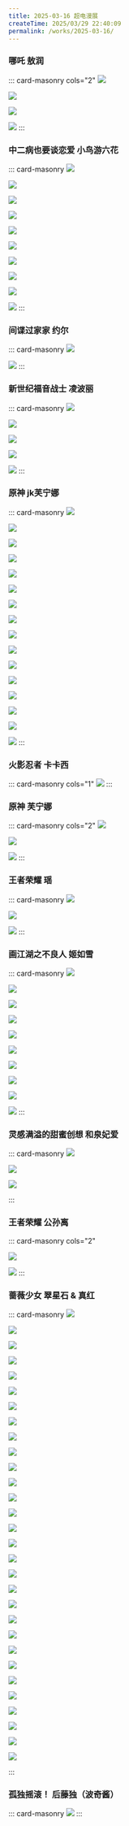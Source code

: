 ```yaml
---
title: 2025-03-16 超电漫展
createTime: 2025/03/29 22:40:09
permalink: /works/2025-03-16/
---
```




### 哪吒 敖润

::: card-masonry cols="2"
![](https://oss.ajohn.top/blog/works/2025-03-16/DSC_4338.webp)

![](https://oss.ajohn.top/blog/works/2025-03-16/DSC_4327.webp)

![](https://oss.ajohn.top/blog/works/2025-03-16/DSC_4333.webp)

![](https://oss.ajohn.top/blog/works/2025-03-16/DSC_4335.webp)
:::

### 中二病也要谈恋爱 小鸟游六花

::: card-masonry
![](https://oss.ajohn.top/blog/works/2025-03-16/DSC_3679.webp)

![](https://oss.ajohn.top/blog/works/2025-03-16/DSC_3684.webp)

![](https://oss.ajohn.top/blog/works/2025-03-16/DSC_3688.webp)

![](https://oss.ajohn.top/blog/works/2025-03-16/DSC_3692.webp)

![](https://oss.ajohn.top/blog/works/2025-03-16/DSC_3696.webp)

![](https://oss.ajohn.top/blog/works/2025-03-16/DSC_3704.webp)

![](https://oss.ajohn.top/blog/works/2025-03-16/DSC_3709.webp)

![](https://oss.ajohn.top/blog/works/2025-03-16/DSC_3712.webp)

![](https://oss.ajohn.top/blog/works/2025-03-16/DSC_3715.webp)

![](https://oss.ajohn.top/blog/works/2025-03-16/DSC_3719.webp)
:::

### 间谍过家家 约尔

::: card-masonry
![](https://oss.ajohn.top/blog/works/2025-03-16/DSC_3612.webp)

![](https://oss.ajohn.top/blog/works/2025-03-16/DSC_3634.webp)
:::

### 新世纪福音战士 凌波丽

::: card-masonry
![](https://oss.ajohn.top/blog/works/2025-03-16/DSC_3728.webp)

![](https://oss.ajohn.top/blog/works/2025-03-16/DSC_3730.webp)

![](https://oss.ajohn.top/blog/works/2025-03-16/DSC_3731.webp)

![](https://oss.ajohn.top/blog/works/2025-03-16/DSC_3738.webp)

![](https://oss.ajohn.top/blog/works/2025-03-16/DSC_3742.webp)
:::

### 原神 jk芙宁娜

::: card-masonry
![](https://oss.ajohn.top/blog/works/2025-03-16/DSC_3828.webp)

![](https://oss.ajohn.top/blog/works/2025-03-16/DSC_3832.webp)

![](https://oss.ajohn.top/blog/works/2025-03-16/DSC_3836.webp)

![](https://oss.ajohn.top/blog/works/2025-03-16/DSC_3844.webp)

![](https://oss.ajohn.top/blog/works/2025-03-16/DSC_3848.webp)

![](https://oss.ajohn.top/blog/works/2025-03-16/DSC_3862.webp)

![](https://oss.ajohn.top/blog/works/2025-03-16/DSC_3871.webp)

![](https://oss.ajohn.top/blog/works/2025-03-16/DSC_3876.webp)

![](https://oss.ajohn.top/blog/works/2025-03-16/DSC_3883.webp)

![](https://oss.ajohn.top/blog/works/2025-03-16/DSC_3887.webp)

![](https://oss.ajohn.top/blog/works/2025-03-16/DSC_3896.webp)

![](https://oss.ajohn.top/blog/works/2025-03-16/DSC_3906.webp)

![](https://oss.ajohn.top/blog/works/2025-03-16/DSC_3912.webp)

![](https://oss.ajohn.top/blog/works/2025-03-16/DSC_3921.webp)

![](https://oss.ajohn.top/blog/works/2025-03-16/DSC_3927.webp)

![](https://oss.ajohn.top/blog/works/2025-03-16/DSC_3936.webp)
:::

### 火影忍者 卡卡西

::: card-masonry cols="1"
![](https://oss.ajohn.top/blog/works/2025-03-16/DSC_3664.webp)
:::

### 原神 芙宁娜

::: card-masonry cols="2"
![](https://oss.ajohn.top/blog/works/2025-03-16/DSC_3946.webp)

![](https://oss.ajohn.top/blog/works/2025-03-16/DSC_3950.webp)

![](https://oss.ajohn.top/blog/works/2025-03-16/DSC_3960.webp)
:::

### 王者荣耀 瑶

::: card-masonry
![](https://oss.ajohn.top/blog/works/2025-03-16/DSC_4053.webp)

![](https://oss.ajohn.top/blog/works/2025-03-16/DSC_4062.webp)

![](https://oss.ajohn.top/blog/works/2025-03-16/DSC_4076.webp)
:::

### 画江湖之不良人 姬如雪

::: card-masonry
![](https://oss.ajohn.top/blog/works/2025-03-16/DSC_4105.webp)

![](https://oss.ajohn.top/blog/works/2025-03-16/DSC_4128.webp)

![](https://oss.ajohn.top/blog/works/2025-03-16/DSC_4138.webp)

![](https://oss.ajohn.top/blog/works/2025-03-16/DSC_4139.webp)

![](https://oss.ajohn.top/blog/works/2025-03-16/DSC_4145.webp)

![](https://oss.ajohn.top/blog/works/2025-03-16/DSC_4149.webp)

![](https://oss.ajohn.top/blog/works/2025-03-16/DSC_4152.webp)

![](https://oss.ajohn.top/blog/works/2025-03-16/DSC_4165.webp)

![](https://oss.ajohn.top/blog/works/2025-03-16/DSC_4181.webp)

![](https://oss.ajohn.top/blog/works/2025-03-16/DSC_4187.webp)
:::

### 灵感满溢的甜蜜创想 和泉妃爱

::: card-masonry
![](https://oss.ajohn.top/blog/works/2025-03-16/DSC_4211.webp)

![](https://oss.ajohn.top/blog/works/2025-03-16/DSC_4217.webp)

![](https://oss.ajohn.top/blog/works/2025-03-16/DSC_4223.webp)

:::

### 王者荣耀 公孙离

::: card-masonry cols="2"

![](https://oss.ajohn.top/blog/works/2025-03-16/DSC_4350.webp)

![](https://oss.ajohn.top/blog/works/2025-03-16/DSC_4362.webp)
:::

### 蔷薇少女 翠星石 & 真红

::: card-masonry
![](https://oss.ajohn.top/blog/works/2025-03-16/DSC_4600.webp)

![](https://oss.ajohn.top/blog/works/2025-03-16/DSC_4601.webp)

![](https://oss.ajohn.top/blog/works/2025-03-16/DSC_4604.webp)

![](https://oss.ajohn.top/blog/works/2025-03-16/DSC_4620.webp)

![](https://oss.ajohn.top/blog/works/2025-03-16/DSC_4624.webp)

![](https://oss.ajohn.top/blog/works/2025-03-16/DSC_4626.webp)

![](https://oss.ajohn.top/blog/works/2025-03-16/DSC_4628.webp)

![](https://oss.ajohn.top/blog/works/2025-03-16/DSC_4639.webp)

![](https://oss.ajohn.top/blog/works/2025-03-16/DSC_4642.webp)

![](https://oss.ajohn.top/blog/works/2025-03-16/DSC_4645.webp)

![](https://oss.ajohn.top/blog/works/2025-03-16/DSC_4647.webp)

![](https://oss.ajohn.top/blog/works/2025-03-16/DSC_4649.webp)

![](https://oss.ajohn.top/blog/works/2025-03-16/DSC_4654.webp)

![](https://oss.ajohn.top/blog/works/2025-03-16/DSC_4658.webp)

![](https://oss.ajohn.top/blog/works/2025-03-16/DSC_4660.webp)

![](https://oss.ajohn.top/blog/works/2025-03-16/DSC_4662.webp)

![](https://oss.ajohn.top/blog/works/2025-03-16/DSC_4666.webp)

![](https://oss.ajohn.top/blog/works/2025-03-16/DSC_4668.webp)

![](https://oss.ajohn.top/blog/works/2025-03-16/DSC_4671.webp)

![](https://oss.ajohn.top/blog/works/2025-03-16/DSC_4673.webp)

![](https://oss.ajohn.top/blog/works/2025-03-16/DSC_4682.webp)

![](https://oss.ajohn.top/blog/works/2025-03-16/DSC_4684.webp)

![](https://oss.ajohn.top/blog/works/2025-03-16/DSC_4686.webp)

![](https://oss.ajohn.top/blog/works/2025-03-16/DSC_4692.webp)

![](https://oss.ajohn.top/blog/works/2025-03-16/DSC_4701.webp)

![](https://oss.ajohn.top/blog/works/2025-03-16/DSC_4704.webp)

![](https://oss.ajohn.top/blog/works/2025-03-16/DSC_4715.webp)

![](https://oss.ajohn.top/blog/works/2025-03-16/DSC_4729.webp)

![](https://oss.ajohn.top/blog/works/2025-03-16/DSC_4736.webp)

![](https://oss.ajohn.top/blog/works/2025-03-16/DSC_4744.webp)



:::

### 孤独摇滚！ 后藤独（波奇酱）

::: card-masonry
![](https://oss.ajohn.top/blog/works/2025-03-16/DSC_4821.webp)
:::
